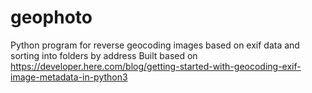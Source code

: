 # geophoto
Python program for reverse geocoding images based on exif data and sorting into folders by address
Built based on https://developer.here.com/blog/getting-started-with-geocoding-exif-image-metadata-in-python3

